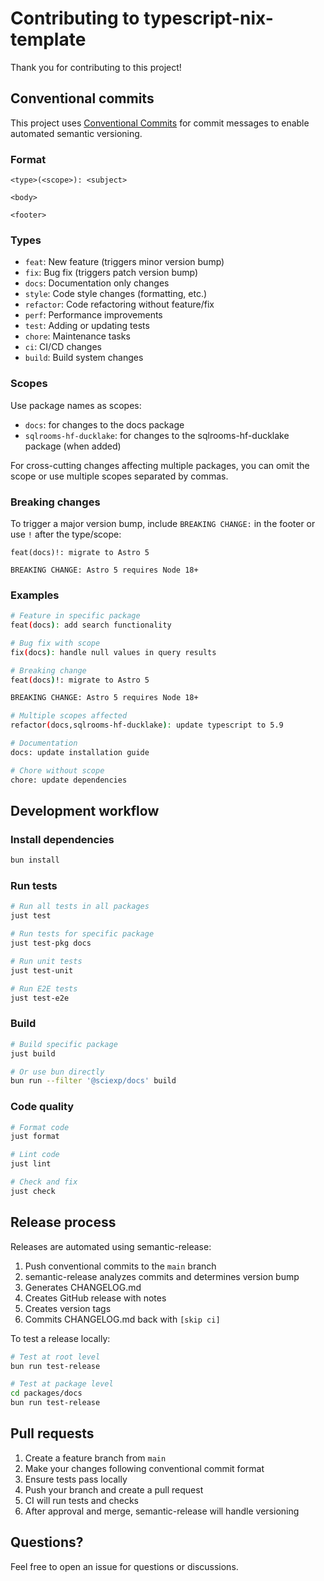 # Contributing to typescript-nix-template

Thank you for contributing to this project!

## Conventional commits

This project uses [Conventional Commits](https://www.conventionalcommits.org/) for commit messages to enable automated semantic versioning.

### Format

```
<type>(<scope>): <subject>

<body>

<footer>
```

### Types

- `feat`: New feature (triggers minor version bump)
- `fix`: Bug fix (triggers patch version bump)
- `docs`: Documentation only changes
- `style`: Code style changes (formatting, etc.)
- `refactor`: Code refactoring without feature/fix
- `perf`: Performance improvements
- `test`: Adding or updating tests
- `chore`: Maintenance tasks
- `ci`: CI/CD changes
- `build`: Build system changes

### Scopes

Use package names as scopes:
- `docs`: for changes to the docs package
- `sqlrooms-hf-ducklake`: for changes to the sqlrooms-hf-ducklake package (when added)

For cross-cutting changes affecting multiple packages, you can omit the scope or use multiple scopes separated by commas.

### Breaking changes

To trigger a major version bump, include `BREAKING CHANGE:` in the footer or use `!` after the type/scope:

```
feat(docs)!: migrate to Astro 5

BREAKING CHANGE: Astro 5 requires Node 18+
```

### Examples

```bash
# Feature in specific package
feat(docs): add search functionality

# Bug fix with scope
fix(docs): handle null values in query results

# Breaking change
feat(docs)!: migrate to Astro 5

BREAKING CHANGE: Astro 5 requires Node 18+

# Multiple scopes affected
refactor(docs,sqlrooms-hf-ducklake): update typescript to 5.9

# Documentation
docs: update installation guide

# Chore without scope
chore: update dependencies
```

## Development workflow

### Install dependencies

```bash
bun install
```

### Run tests

```bash
# Run all tests in all packages
just test

# Run tests for specific package
just test-pkg docs

# Run unit tests
just test-unit

# Run E2E tests
just test-e2e
```

### Build

```bash
# Build specific package
just build

# Or use bun directly
bun run --filter '@sciexp/docs' build
```

### Code quality

```bash
# Format code
just format

# Lint code
just lint

# Check and fix
just check
```

## Release process

Releases are automated using semantic-release:

1. Push conventional commits to the `main` branch
2. semantic-release analyzes commits and determines version bump
3. Generates CHANGELOG.md
4. Creates GitHub release with notes
5. Creates version tags
6. Commits CHANGELOG.md back with `[skip ci]`

To test a release locally:

```bash
# Test at root level
bun run test-release

# Test at package level
cd packages/docs
bun run test-release
```

## Pull requests

1. Create a feature branch from `main`
2. Make your changes following conventional commit format
3. Ensure tests pass locally
4. Push your branch and create a pull request
5. CI will run tests and checks
6. After approval and merge, semantic-release will handle versioning

## Questions?

Feel free to open an issue for questions or discussions.
